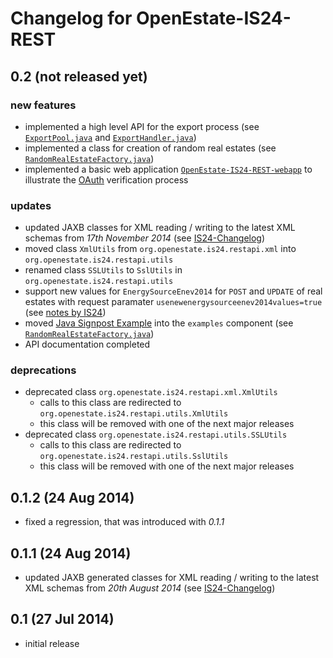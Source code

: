 Changelog for OpenEstate-IS24-REST
==================================


0.2 (not released yet)
----------------------

### new features

-   implemented a high level API for the export process
    (see [`ExportPool.java`](OpenEstate-IS24-REST/src/main/java/org/openestate/is24/restapi/utils/ExportPool.java)
    and [`ExportHandler.java`](OpenEstate-IS24-REST/src/main/java/org/openestate/is24/restapi/utils/ExportHandler.java))
-   implemented a class for creation of random real estates
    (see [`RandomRealEstateFactory.java`](OpenEstate-IS24-REST/src/main/java/org/openestate/is24/restapi/utils/RandomRealEstateFactory.java))
-   implemented a basic web application [`OpenEstate-IS24-REST-webapp`](OpenEstate-IS24-REST-webapp)
    to illustrate the [OAuth](http://api.immobilienscout24.de/useful/authentication.html)
    verification process

### updates

-   updated JAXB classes for XML reading / writing to the latest XML schemas
    from *17th November 2014*
    (see [IS24-Changelog](http://api.immobilienscout24.de/useful/changelog.html))
-   moved class `XmlUtils` from `org.openestate.is24.restapi.xml` into `org.openestate.is24.restapi.utils`
-   renamed class `SSLUtils` to `SslUtils` in `org.openestate.is24.restapi.utils`
-   support new values for `EnergySourceEnev2014` for `POST` and `UPDATE` of real
    estates with request paramater `usenewenergysourceenev2014values=true`
    (see [notes by IS24](http://api.immobilienscout24.de/useful/energy-certificate-2014.html))
-   moved [Java Signpost Example](http://api.immobilienscout24.de/useful/tutorials-sdks-plugins/tutorial-java-signpost.html)
    into the `examples` component
    (see [`RandomRealEstateFactory.java`](OpenEstate-IS24-REST-examples/src/main/java/org/openestate/is24/restapi/examples/IS24OauthExample.java))
-   API documentation completed

### deprecations

-   deprecated class `org.openestate.is24.restapi.xml.XmlUtils`
    -   calls to this class are redirected to `org.openestate.is24.restapi.utils.XmlUtils`
    -   this class will be removed with one of the next major releases
-   deprecated class `org.openestate.is24.restapi.utils.SSLUtils`
    -   calls to this class are redirected to `org.openestate.is24.restapi.utils.SslUtils`
    -   this class will be removed with one of the next major releases


0.1.2 (24 Aug 2014)
-------------------

-   fixed a regression, that was introduced with *0.1.1*


0.1.1 (24 Aug 2014)
-------------------

-   updated JAXB generated classes for XML reading / writing to the latest XML schemas from *20th August 2014*
    (see [IS24-Changelog](http://api.immobilienscout24.de/useful/changelog.html))


0.1 (27 Jul 2014)
-----------------

-   initial release
